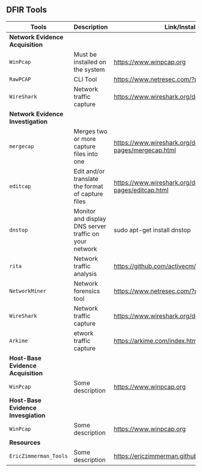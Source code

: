 ## DFIR Tools

| Tools | Description | Link/Installation |
|-------|-------------|------|
| **Network Evidence Acquisition** |
| `WinPcap` | Must be installed on the system | https://www.winpcap.org |
| `RawPCAP` | CLI Tool | https://www.netresec.com/?page=RawCap |
| `WireShark` | Network traffic capture | https://www.wireshark.org/download.html |
| **Network Evidence Investigation** |
| `mergecap` | Merges two or more capture files into one | https://www.wireshark.org/docs/man-pages/mergecap.html |
| `editcap` | Edit and/or translate the format of capture files | https://www.wireshark.org/docs/man-pages/editcap.html |
| `dnstop` | Monitor and display DNS server traffic on your network | sudo apt-get install dnstop |
| `rita` | Network traffic analysis |  https://github.com/activecm/rita/releases/tag/v4.5.1 |
| `NetworkMiner` | Network forensics tool | https://www.netresec.com/?page=NetworkMiner |
| `WireShark` | Network traffic capture | https://www.wireshark.org/download.html |
| `Arkime` | etwork traffic capture | https://arkime.com/index.html#downloads |
| **Host-Base Evidence Acquisition** |
| `WinPcap` | Some description | https://www.winpcap.org |
| **Host-Base Evidence Invesgiation** |
| `WinPcap` | Some description | https://www.winpcap.org |
| **Resources** |
| `EricZimmerman_Tools` | Some description | https://ericzimmerman.github.io/#!index.md |
